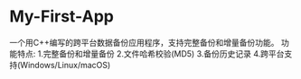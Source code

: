 # My-First-App
一个用C++编写的跨平台数据备份应用程序，支持完整备份和增量备份功能。
功能特点:
1.完整备份和增量备份
2.文件哈希校验(MD5)
3.备份历史记录
4.跨平台支持(Windows/Linux/macOS)
